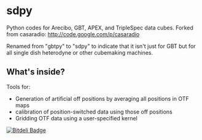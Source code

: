 sdpy
====

Python codes for Arecibo, GBT, APEX, and TripleSpec data cubes.  Forked from
casaradio: http://code.google.com/p/casaradio

Renamed from "gbtpy" to "sdpy" to indicate that it isn't just for GBT but for
all single dish heterodyne or other cubemaking machines.


What's inside?
--------------

Tools for:

 * Generation of artificial off positions by averaging all positions in OTF maps
 * calibration of position-switched data using those off positions
 * Gridding OTF data using a user-specified kernel


[![Bitdeli Badge](https://d2weczhvl823v0.cloudfront.net/keflavich/sdpy/trend.png)](https://bitdeli.com/free "Bitdeli Badge")

